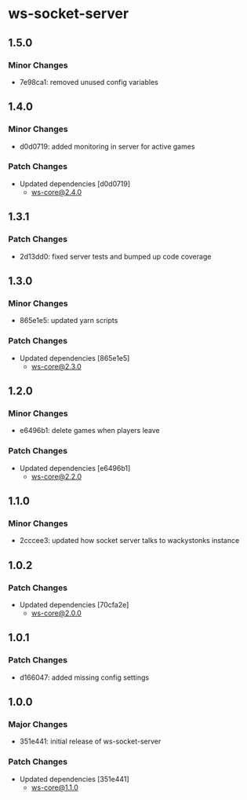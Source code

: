 # ws-socket-server

## 1.5.0

### Minor Changes

- 7e98ca1: removed unused config variables

## 1.4.0

### Minor Changes

- d0d0719: added monitoring in server for active games

### Patch Changes

- Updated dependencies [d0d0719]
  - ws-core@2.4.0

## 1.3.1

### Patch Changes

- 2d13dd0: fixed server tests and bumped up code coverage

## 1.3.0

### Minor Changes

- 865e1e5: updated yarn scripts

### Patch Changes

- Updated dependencies [865e1e5]
  - ws-core@2.3.0

## 1.2.0

### Minor Changes

- e6496b1: delete games when players leave

### Patch Changes

- Updated dependencies [e6496b1]
  - ws-core@2.2.0

## 1.1.0

### Minor Changes

- 2cccee3: updated how socket server talks to wackystonks instance

## 1.0.2

### Patch Changes

- Updated dependencies [70cfa2e]
  - ws-core@2.0.0

## 1.0.1

### Patch Changes

- d166047: added missing config settings

## 1.0.0

### Major Changes

- 351e441: initial release of ws-socket-server

### Patch Changes

- Updated dependencies [351e441]
  - ws-core@1.1.0
